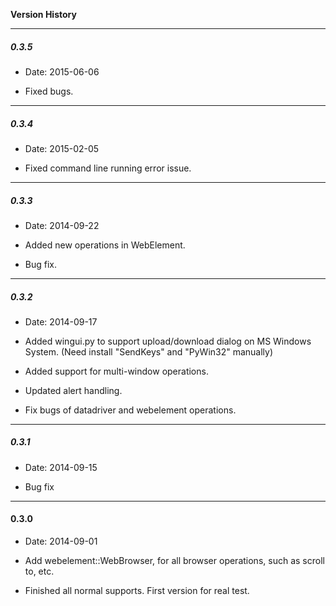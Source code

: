 **Version History**

-----------------------------------------------------------------------

##### 0.3.5

+ Date: 2015-06-06

+ Fixed bugs.

-----------------------------------------------------------------------

##### 0.3.4

+ Date: 2015-02-05

+ Fixed command line running error issue.

-----------------------------------------------------------------------

##### 0.3.3

+ Date: 2014-09-22

+ Added new operations in WebElement.

+ Bug fix.

-----------------------------------------------------------------------

##### 0.3.2

+ Date: 2014-09-17

+ Added wingui.py to support upload/download dialog on MS Windows System. (Need install "SendKeys" and "PyWin32" manually)

+ Added support for multi-window operations.

+ Updated alert handling.

+ Fix bugs of datadriver and webelement operations.

-----------------------------------------------------------------------

##### 0.3.1

+ Date: 2014-09-15

+ Bug fix

-----------------------------------------------------------------------

#### 0.3.0

+ Date: 2014-09-01

+ Add webelement::WebBrowser, for all browser operations, such as scroll to, etc.

+ Finished all normal supports. First version for real test.












